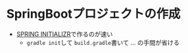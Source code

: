 # SpringBootプロジェクトの作成

* [SPRING INITIALIZR](https://start.spring.io/)で作るのが速い
  * `gradle init`して `build.gradle`書いて ... の手間が省ける
